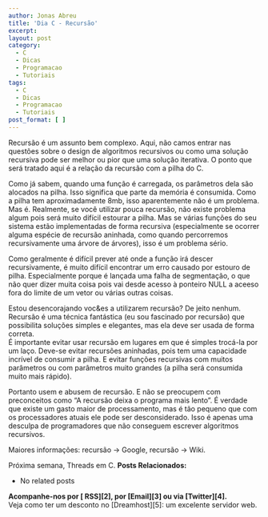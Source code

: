 ```yaml
---
author: Jonas Abreu
title: 'Dia C - Recursão'
excerpt:
layout: post
category:
  - C
  - Dicas
  - Programacao
  - Tutoriais
tags:
  - C
  - Dicas
  - Programacao
  - Tutoriais
post_format: [ ]
---
```

Recursão é um assunto bem complexo. Aqui, não camos entrar nas questões sobre o design de algoritmos recursivos ou como uma solução recursiva pode ser melhor ou pior que uma solução iterativa. O ponto que será tratado aqui é a relação da recursão com a pilha do C.

Como já sabem, quando uma função é carregada, os parâmetros dela são alocados na pilha. Isso significa que parte da memória é consumida. Como a pilha tem aproximadamente 8mb, isso aparentemente não é um problema. Mas é. Realmente, se você utilizar pouca recursão, não existe problema algum pois será muito difícil estourar a pilha. Mas se várias funções do seu sistema estão implementadas de forma recursiva (especialmente se ocorrer alguma espécie de recursão aninhada, como quando percorremos recursivamente uma árvore de árvores), isso é um problema sério.

Como geralmente é difícil prever até onde a função irá descer recursivamente, é muito difícil encontrar um erro causado por estouro de pilha. Especialmente porque é lançada uma falha de segmentação, o que não quer dizer muita coisa pois vai desde acesso à ponteiro NULL a aceeso fora do limite de um vetor ou várias outras coisas.

Estou desencorajando voc&es a utilizarem recursão? De jeito nenhum. Recursão é uma técnica fantástica (eu sou fascinado por recursão) que possibilita soluções simples e elegantes, mas ela deve ser usada de forma correta.  
É importante evitar usar recursão em lugares em que é simples trocá-la por um laço. Deve-se evitar recursões aninhadas, pois tem uma capacidade incrível de consumir a pilha. E evitar funções recursivas com muitos parâmetros ou com parâmetros muito grandes (a pilha será consumida muito mais rápido).

Portanto usem e abusem de recursão. E não se preocupem com preconceitos como “A recursão deixa o programa mais lento”. É verdade que existe um gasto maior de processamento, mas é tão pequeno que com os processadores atuais ele pode ser desconsiderado. Isso é apenas uma desculpa de programadores que não conseguem escrever algoritmos recursivos.

Maiores informações: recursão -> Google, recursão -> Wiki.

Próxima semana, Threads em C. 
**Posts Relacionados:** 
*   No related posts









**Acompanhe-nos por [ RSS][2], por [Email][3] ou via [Twitter][4].**  
Veja como ter um desconto no [Dreamhost][5]: um excelente servidor web.

 [1]: https://twitter.com/share




